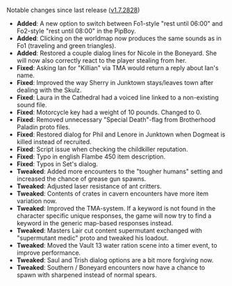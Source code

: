 Notable changes since last release ([v1.7.2828](https://github.com/rotators/Fo1in2/releases/tag/v1.7.2828))

- **Added**: A new option to switch between Fo1-style "rest until 06:00" and Fo2-style "rest until 08:00" in the PipBoy.
- **Added**: Clicking on the worldmap now produces the same sounds as in Fo1 (traveling and green triangles).
- **Added**: Restored a couple dialog lines for Nicole in the Boneyard. She will now also correctly react to the player stealing from her.
- **Fixed**: Asking Ian for "Killian" via TMA would return a reply about Ian's name.
- **Fixed**: Improved the way Sherry in Junktown stays/leaves town after dealing with the Skulz.
- **Fixed**: Laura in the Cathedral had a voiced line linked to a non-existing sound file.
- **Fixed**: Motorcycle key had a weight of 10 pounds. Changed to 0.
- **Fixed**: Removed unnecessary "Special Death"-flag from Brotherhood Paladin proto files.
- **Fixed**: Restored dialog for Phil and Lenore in Junktown when Dogmeat is killed instead of recruited.
- **Fixed**: Script issue when checking the childkiller reputation.
- **Fixed**: Typo in english Flambe 450 item description.
- **Fixed**: Typos in Set's dialog.
- **Tweaked**: Added more encounters to the "tougher humans" setting and increased the chance of grease gun spawns.
- **Tweaked**: Adjusted laser resistance of ant critters.
- **Tweaked**: Contents of crates in cavern encounters have more item variation now.
- **Tweaked**: Improved the TMA-system. If a keyword is not found in the character specific unique responses, the game will now try to find a keyword in the generic map-based responses instead.
- **Tweaked**: Masters Lair cut content supermutant exchanged with "supermutant medic" proto and tweaked his loadout.
- **Tweaked**: Moved the Vault 13 water ration scene into a timer event, to improve performance.
- **Tweaked**: Saul and Trish dialog options are a bit more forgiving now.
- **Tweaked**: Southern / Boneyard encounters now have a chance to spawn with sharpened instead of normal spears.

